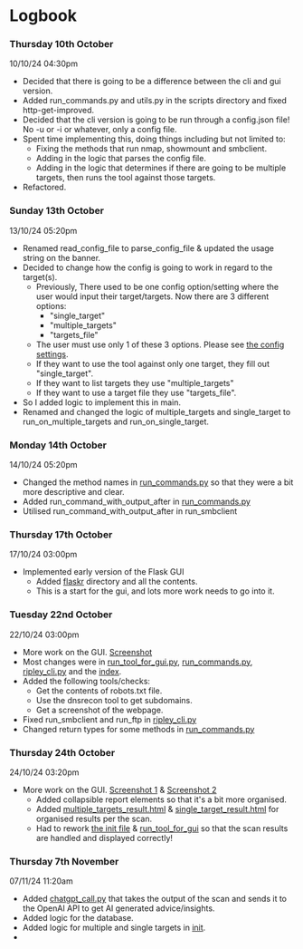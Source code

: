 # Logbook

### Thursday 10th October
10/10/24 04:30pm
- Decided that there is going to be a difference between the cli and gui version.
- Added run_commands.py and utils.py in the scripts directory and fixed http-get-improved.
- Decided that the cli version is going to be run through a config.json file! No -u or -i or whatever, only a config file.
- Spent time implementing this, doing things including but not limited to:
  - Fixing the methods that run nmap, showmount and smbclient.
  - Adding in the logic that parses the config file.
  - Adding in the logic that determines if there are going to be multiple targets, then runs the tool against those targets.
- Refactored.

### Sunday 13th October
13/10/24 05:20pm
- Renamed read_config_file to parse_config_file & updated the usage string on the banner.
- Decided to change how the config is going to work in regard to the target(s).
  - Previously, There used to be one config option/setting where the user would input their target/targets. Now there are 3 different options:
    - "single_target"
    - "multiple_targets"
    - "targets_file" 
  - The user must use only 1 of these 3 options. Please see [the config settings](config_settings.md). 
  - If they want to use the tool against only one target, they fill out "single_target".
  - If they want to list targets they use "multiple_targets"
  - If they want to use a target file they use "targets_file".
- So I added logic to implement this in main.
- Renamed and changed the logic of multiple_targets and single_target to run_on_multiple_targets and run_on_single_target.

### Monday 14th October
14/10/24 05:20pm
- Changed the method names in [run_commands.py](../scripts/run_commands.py) so that they were a bit more descriptive and clear.
- Added run_command_with_output_after in [run_commands.py](../scripts/run_commands.py)
- Utilised run_command_with_output_after in run_smbclient 

### Thursday 17th October
17/10/24 03:00pm
- Implemented early version of the Flask GUI
  - Added [flaskr](../flaskr) directory and all the contents.
  - This is a start for the gui, and lots more work needs to go into it.

### Tuesday 22nd October
22/10/24 03:00pm
- More work on the GUI. [Screenshot](screenshots/22-10-24.png)
- Most changes were in [run_tool_for_gui.py](../flaskr/run_tool_for_gui.py), [run_commands.py](../scripts/run_commands.py), [ripley_cli.py](../ripley_cli.py) and the [index](../flaskr/templates/index.html).
- Added the following tools/checks:
  - Get the contents of robots.txt file.
  - Use the dnsrecon tool to get subdomains.
  - Get a screenshot of the webpage.
- Fixed run_smbclient and run_ftp in [ripley_cli.py](../ripley_cli.py)
- Changed return types for some methods in [run_commands.py](../scripts/run_commands.py)

### Thursday 24th October
24/10/24 03:20pm
- More work on the GUI. [Screenshot 1](screenshots/24-10-24_01.png) & [Screenshot 2](screenshots/24-10-24_02.png)
  - Added collapsible report elements so that it's a bit more organised.
  - Added [multiple_targets_result.html](../flaskr/templates/multiple_targets_result.html) & [single_target_result.html](../flaskr/templates/single_target_result.html) for organised results per the scan.
  - Had to rework [the init file](../flaskr/__init__.py) & [run_tool_for_gui](../flaskr/run_tool_for_gui.py) so that the scan results are handled and displayed correctly!

### Thursday 7th November
07/11/24 11:20am
- Added [chatgpt_call.py](../scripts/chatgpt_call.py) that takes the output of the scan and sends it to the OpenAI API to get AI generated advice/insights.
- Added logic for the database.
- Added logic for multiple and single targets in [init](../flaskr/__init__.py).
- 